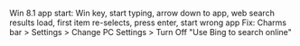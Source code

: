 Win 8.1 app start: Win key, start typing, arrow down to app, web search results load, first item re-selects, press enter, start wrong app
Fix: Charms bar > Settings > Change PC Settings > Turn Off "Use Bing to search online"
